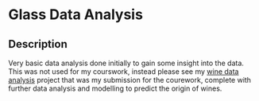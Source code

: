 # Glass Data Analysis 
## Description

Very basic data analysis done initially to gain some insight into the data. This was not used for my courswork, instead please see my [wine data analysis]() project that was my submission for the courework, 
complete with further data analysis and modelling to predict the origin of wines. 
